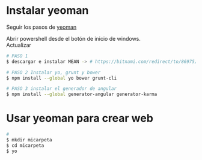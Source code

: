 
# Instalar yeoman

Seguir los pasos de [yeoman](http://yeoman.io/codelab/setup.html)  

Abrir powershell desde el botón de inicio de windows.  
Actualizar 
```bash
# PASO 1
$ descargar e instalar MEAN -> # https://bitnami.com/redirect/to/86975/bitnami-meanstack-3.2.1-0-windows-installer.exe

# PASO 2 Instalar yo, grunt y bower
$ npm install --global yo bower grunt-cli

# PASO 3 instalar el generador de angular
$ npm install --global generator-angular generator-karma
```
# Usar  yeoman para crear web


```bash
# 
$ mkdir micarpeta
$ cd micarpeta
$ yo
```
